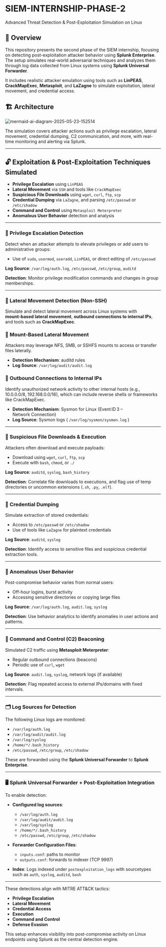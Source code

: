 # SIEM-INTERNSHIP-PHASE-2
Advanced Threat Detection & Post-Exploitation Simulation on Linux

## 📌 Overview

This repository presents the second phase of the SIEM internship, focusing on detecting post-exploitation attacker behavior using **Splunk Enterprise**. The setup simulates real-world adversarial techniques and analyzes them through log data collected from Linux systems using **Splunk Universal Forwarder**.

It includes realistic attacker emulation using tools such as **LinPEAS**, **CrackMapExec**, **Metasploit**, and **LaZagne** to simulate exploitation, lateral movement, and credential access.

## 🏗️ Architecture

![mermaid-ai-diagram-2025-05-23-152514](https://github.com/user-attachments/assets/678abed8-b117-4735-9364-d7b530aadf61)


The simulation covers attacker actions such as privilege escalation, lateral movement, credential dumping, C2 communication, and more, with real-time monitoring and alerting via Splunk.

---

## 🔓 Exploitation & Post-Exploitation Techniques Simulated

- **Privilege Escalation** using `LinPEAS`
- **Lateral Movement** via `SSH` and tools like `CrackMapExec`
- **Suspicious File Downloads** using `wget`, `curl`, `ftp`, `scp`
- **Credential Dumping** via `LaZagne`, and parsing `/etc/passwd` or `/etc/shadow`
- **Command and Control** using `Metasploit Meterpreter`
- **Anomalous User Behavior** detection and analysis

---

### 🧍 Privilege Escalation Detection

Detect when an attacker attempts to elevate privileges or add users to administrative groups:
- Use of `sudo`, `usermod`, `useradd`, `LinPEAS`, or direct editing of `/etc/passwd`

**Log Source**: `/var/log/auth.log`, `/etc/passwd`, `/etc/group`, `auditd`

**Detection**: Monitor privilege modification commands and changes in group memberships.

---

### 🔄 Lateral Movement Detection (Non-SSH)

Simulate and detect lateral movement across Linux systems with **mount‑based lateral movement**, **outbound connections to internal IPs**, and tools such as **CrackMapExec**.

### 🚨 Mount‑Based Lateral Movement

Attackers may leverage NFS, SMB, or SSHFS mounts to access or transfer files laterally.

- **Detection Mechanism**: auditd rules  
- **Log Source**: `/var/log/audit/audit.log`

### 📡 Outbound Connections to Internal IPs

Identify unauthorized network activity to other internal hosts (e.g., 10.0.0.0/8, 192.168.0.0/16), which can include reverse shells or frameworks like CrackMapExec.

- **Detection Mechanism**: Sysmon for Linux (Event ID 3 – Network Connection)  
- **Log Source**: Sysmon logs ( `/var/log/sysmon/sysmon.log` )
  
---

### 🧪 Suspicious File Downloads & Execution

Attackers often download and execute payloads:
- Download using `wget`, `curl`, `ftp`, `scp`
- Execute with `bash`, `chmod`, or `./`

**Log Source**: `auditd`, `syslog`, `bash_history`

**Detection**: Correlate file downloads to executions, and flag use of temp directories or uncommon extensions (`.sh`, `.py`, `.elf`).

---

### 🧠 Credential Dumping

Simulate extraction of stored credentials:
- Access to `/etc/passwd` or `/etc/shadow`
- Use of tools like `LaZagne` for plaintext credentials

**Log Source**: `auditd`, `syslog`

**Detection**: Identify access to sensitive files and suspicious credential extraction tools.

---

### 🧭 Anomalous User Behavior

Post-compromise behavior varies from normal users:
- Off-hour logins, burst activity
- Accessing sensitive directories or copying large files

**Log Source**: `/var/log/auth.log`, `audit.log`, `syslog`

**Detection**: Use behavior analytics to identify anomalies in user actions and patterns.

---

### 📡 Command and Control (C2) Beaconing

Simulated C2 traffic using **Metasploit Meterpreter**:
- Regular outbound connections (beacons)
- Periodic use of `curl`, `wget`

**Log Source**: `audit.log`, `syslog`, network logs (if available)

**Detection**: Flag repeated access to external IPs/domains with fixed intervals.

---

### 🗂️ Log Sources for Detection

The following Linux logs are monitored:
- `/var/log/auth.log`
- `/var/log/audit/audit.log`
- `/var/log/syslog`
- `/home/*/.bash_history`
- `/etc/passwd`, `/etc/group`, `/etc/shadow`

These are forwarded using the **Splunk Universal Forwarder** to **Splunk Enterprise**.

---

### 🖥️ Splunk Universal Forwarder + Post-Exploitation Integration

To enable detection:

- **Configured log sources**:
  - `/var/log/auth.log`
  - `/var/log/audit/audit.log`
  - `/var/log/syslog`
  - `/home/*/.bash_history`
  - `/etc/passwd`, `/etc/group`, `/etc/shadow`

- **Forwarder Configuration Files**:
  - `inputs.conf`: paths to monitor
  - `outputs.conf`: forwards to indexer (TCP 9997)

- **Index**: Logs indexed under `postexploitation_logs` with sourcetypes such as `auth`, `syslog`, `auditd`, `bash`

---

These detections align with MITRE ATT&CK tactics:
- **Privilege Escalation**
- **Lateral Movement**
- **Credential Access**
- **Execution**
- **Command and Control**
- **Defense Evasion**

This setup enhances visibility into post-compromise activity on Linux endpoints using Splunk as the central detection engine.
